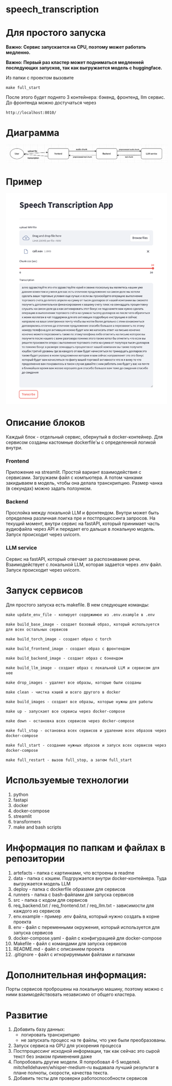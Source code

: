 # speech_transcription

# Для простого запуска

**Важно: Сервис запускается на CPU, поэтому может работать медленно.**

**Важно: Первый раз кластер может подниматься медленней последующих запусков, так как выгружается модель с huggingface.**

Из папки с проектом вызовите
```
make full_start
```
После этого будет поднято 3 контейнера: бэкенд, фронтенд, llm сервис.
До фронтенда можно достучаться через
```
http://localhost:8010/
```


# Диаграмма
![Диаграмма](./artefacts/diagram.png)


# Пример
![Пример](./artefacts/example.png)


# Описание блоков

Каждый блок - отдельный сервис, обернутый в docker-контейнер.
Для сервисом созданы кастомные dockerfile'ы c определенной логикой внутри.

### Frontend
Приложение на streamlit. Простой вариант взаимодействия с сервисами. 
Загружаем файл с компьютера. А потом чанками закидываем в модель, чтобы она делала
транскрипцию. Размер чанка (в секундах) можно задать ползунком.

### Backend
Прослойка между локальной LLM и фронтендом. Внутри может быть определена различная лоигка пре и постпроцессинга запросов.
На текущий момент, внутри сервис на fastAPI, который принимает часть аудиофайла через API и передает его дальше в локальную модель.
Запуск происходит через uvicorn.

### LLM service
Сервис на fastAPI, который отвечает за распознавание речи. Взаимодействует с локальной LLM, которая задается через .env файл.
Запуск происходит через uvicorn.


# Запуск сервисов

Для простого запуска есть makefile. В нем следующие команды:

```
make update_env_file - копирует содержимое из .env.example в .env
```

```
make build_base_image - создает базовый образ, который используется для всех остальных сервисов
```

```
make build_torch_image - создает образ с torch
```

```
make build_frontend_image - создает образ с фронтендом
```

```
make build_backend_image - создает образ с бэкендом
```

```
make build_llm_image - создает образ с локальной LLM и сервисом для нее
```

```
make drop_images - удаляет все образы, которые были созданы
```

```
make clean - чистка кэшей и всего другого в docker
```

```
make build_images - создает все образы, которые нужны для работы
```

```
make up - запускает все сервисы через docker-compose
```

```
make down - остановка всех сервисов через docker-compose
```

```
make full_stop - остановка всех сервисов и удаление всех образов через docker-compose
```

```
make full_start - создание нужных образов и запуск всех сервисов через docker-compose
```

```
make full_restart - вызов full_stop, а затем full_start
```


# Используемые технологии
1. python
2. fastapi
3. docker
4. docker-compose
5. streamlit
6. transformers
7. make and bash scripts

# Информация по папкам и файлах в репозитории

1. artefacts - папка с картинками, что встроены в readme
2. data - папка с кэшем. Подгружается внутри docker-контейнера. Туда выгружается модель LLM
3. deploy - папка с dockerfile образами для сервисов
4. runners - папка с bash-файлами для запуска сервисов
5. src - папка с кодом для сервисов
6. req_backend.txt / req_frontend.txt / req_llm.txt - зависимости для каждого из сервисов
7. env.example - пример .env файла, который нужно создать в корне проекта
8. env - файл с переменными окружения, который используется для запуска сервисов 
9. docker-compose.yaml - файл с конфигурацией для docker-compose 
10. Makefile - файл с командами для запуска сервисов 
11. README.md - файл с описанием проекта 
12. .gitignore - файл с игнорируемыми файлами и папками

# Дополнительная информация:

Порты сервисов проброшены на локальную машину, поэтому можно с ними взаимодействовать независимо от общего кластера.


# Развитие
1. Добавить базу данных:
   * логировать транскрипцию 
   * не запускать процесс на те файлы, что уже были преобразованы.
2. Запуск сервиса на GPU для ускорения процесса
3. Постпроцессинг исходной информации, так как сейчас это сырой текст без знаком применения даже
4. Попробовать другие модели. Я попробовал 4-5 моделей. mitchelldehaven/whisper-medium-ru выдавала лучший результат в плане полноты, скорости, качества текста.
5. Добавить тесты для проверки работоспособности сервисов
